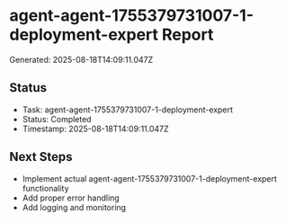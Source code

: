 # agent-agent-1755379731007-1-deployment-expert Report

Generated: 2025-08-18T14:09:11.047Z

## Status
- Task: agent-agent-1755379731007-1-deployment-expert
- Status: Completed
- Timestamp: 2025-08-18T14:09:11.047Z

## Next Steps
- Implement actual agent-agent-1755379731007-1-deployment-expert functionality
- Add proper error handling
- Add logging and monitoring
